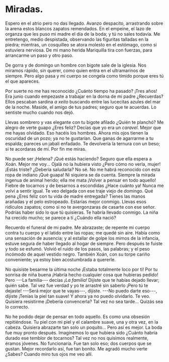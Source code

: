 # Miradas.

Espero en el atrio pero no das llegado. Avanzo despacito, arrastrando sobre la arena estos blancos zapatos remendados. En el empeine, el lazo de organza que les puso mi madre el día de la boda; y tú no sales todavía. Me entretengo, medio despistada, observando las figuritas talladas en la piedra; mientras, un cosquilleo se atora molesto en el estómago, como si estuviera nerviosa. De mi mano herida Mariquilla tira con fuerzas, para arrancarme un paso y otro paso. 

De gorra y de domingo un hombre con bigote sale de la iglesia. Nos miramos rápido, sin querer, como quien entra en el ultramarinos de siempre. Pero algo pasa y mi cuerpo se congela como tímido porque eres tú el que apareces. 

Por suerte no me has reconocido ¿Cuánto tiempo ha pasado? ¡Tres años! Era junio cuando empezaste a trabajar en la dorna de mi padre ¿Recuerdas? Ellos pescaban sardina *a xeito* buscando entre las lucecitas azules del mar de la noche. Maside, el amigo de tus padres; seguro que te acuerdas. Lo sentiste mucho cuando nos dejó.

Llevas sombrero y vas elegante con tu bigote afilado ¿Quién te planchó? Me alegro de verte guapo ¿Eres feliz? Decías que yo era un *caravel*. Mejor que me hayas olvidado. Eso hacéis los hombres. Ahora mis ojos tienen la oscuridad de un pozo; ya no te gustarían. Que ganas de agarrarme a tu espalda; pareces un jabalí enfadado. Te devolvería la ternura con un beso; si te acordaras de mí. Por fin me miras.

No puede ser ¡Helena? ¡Qué estás haciendo? Seguro que ella espera a Xoán. Mejor me voy... Ojalá no la hubiera visto ¿Pero cómo no verla, mujer! ¡Estás triste? ¿Debería saludarla? No sé. No me habrá reconocido con esta ropa de indiano ¡Qué guapa! Ni siquiera se da cuenta. Siempre la mirada ingenua de animal herido; ella me mata ¡Volver a pensar en todo aquello! Fiebre de tocarnos y de besarnos a escondidas ¿Hace cuánto ya! Nunca me volví a sentir igual. Te veo delgada con ese traje viejo de domingo. Qué pena ¿Eres feliz con tu vida de madre entregada? Tienes las manos arañadas y el pelo estropeado. Estarías mejor conmigo. Llevas esos ridículos zapatos; como si no te avergonzaras de casarte con ese señor. Podrías haber sido lo que tú quisieras. Te habría llevado conmigo. La niña ha crecido mucho; se parece a tí ¿Cuándo ella nació?

Recuerdo el funeral de mi padre. Me abrazaste; de repente mi cuerpo contra tu cuerpo y el latido entre las ropas; me quedé sin aire. Había como una sensación de ausencia; y al estallar de golpe los mimos de la infancia, estuve segura de haber llegado al hogar de siempre. Pero después te fuiste y todo se esfumó. Volvió el ruido de los pasos, las palabras; y el peso incómodo de aquel vestido negro. También Xoán, con su torpe cariño conveniente; ya estoy bien acostumbrada a quererle.

No quisiste besarme la última noche ¡Estaba totalmente loco por ti! Por tu sonrisa de niña buena ¡Habría hecho cualquier cosa que hubieras pedido! Pero ---La familia--- decías *¡La familia!* Dijiste que te habías dejado llevar; quién sabe. Tal vez fue verdad y yo te arrastré sin saberlo ¡Pero tú te dejaste! ---Será mejor que te vayas---, dijiste. ---No puedo darte eso---, dijiste ¡Tenías la piel tan suave! Y ahora ya no puedo olvidarlo. Te veo. Quisiera resistirme ¡Debería convencerla? Tal vez no sea tarde... Quizás sea lo correcto.

No he podido dejar de pensar en todo aquello. Es como una obsesión repitiéndose. Tu piel con mi piel y el calambre suave, una y otra vez, en la cabeza. Quisiera abrazarte tan solo un poquito... Pero así es mejor. La boda fue muy pronto después. Imaginemos lo que hubiera sido ¿Cuánto habría durado ese temblor de tocarnos? Tal vez no nos quisimos realmente, éramos jóvenes. No funcionaría. Fue tan solo eso; dos cuerpos que se gustan. Mejor recordarlo así, fue tan bonito. Me agradó mucho verte ¿Sabes? Cuando miro tus ojos me veo allí.
